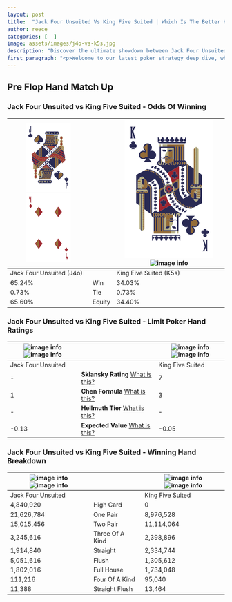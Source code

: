 ```yaml
---
layout: post
title:  "Jack Four Unsuited Vs King Five Suited | Which Is The Better Hand In Poker? A Complete Guide"
author: reece
categories: [  ]
image: assets/images/j4o-vs-k5s.jpg
description: "Discover the ultimate showdown between Jack Four Unsuited and King Five Suited in poker! Uncover the odds, strategies, and scenarios where one hand triumphs over the other. Get ready to up your poker game with this thrilling analysis."
first_paragraph: "<p>Welcome to our latest poker strategy deep dive, where we're pitting two distinct hands against each other in a high-stakes showdown: Jack Four Unsuited vs King Five Suited.</p><p>In the dynamic world of poker, every decision counts, and knowing which hand holds the upper hand is key to your success at the table.</p><p>In this article, we'll dissect these two hands, explore the scenarios where one dominates the other, and equip you with the knowledge to make strategic choices that can tip the odds in your favor.</p><p>Get ready to unravel the intriguing dynamics of these poker hands and elevate your game to new heights.</p>"
---
```




[comment]: # (sp0)

## Pre Flop Hand Match Up

<div class="table hand-ratings" markdown="1"> 



### Jack Four Unsuited vs King Five Suited - Odds Of Winning


    
| ![image info](assets/images/hand1/J.png) ![image info](assets/images/hand1/4o.png) |  | ![image info](assets/images/hand2/K.png) ![image info](assets/images/hand2/5s.png) |
| -------- | -------- | -------- |
| Jack Four Unsuited (J4o) |  | King Five Suited (K5s) |
| 65.24% | Win | 34.03% |
| 0.73% | Tie | 0.73% |
| 65.60% | Equity | 34.40% |




[comment]: # (sp1)



### Jack Four Unsuited vs King Five Suited - Limit Poker Hand Ratings


    
| ![image info](https://www.riverpairs.com/assets/images/hand1/J.png) ![image info](https://www.riverpairs.com/assets/images/hand1/4o.png) |  | ![image info](https://www.riverpairs.com/assets/images/hand2/K.png) ![image info](https://www.riverpairs.com/assets/images/hand2/5s.png) |
| -------- | -------- | -------- |
| Jack Four Unsuited |  | King Five Suited |
| - | **Sklansky Rating** [What is this?](/sklansky-rating-explained) | 7 |
| 1 | **Chen Formula** [What is this?](/chen-formula-explained) | 3 |
| - | **Hellmuth Tier** [What is this?](/Hellmuth-tier-explained) | - |
| -0.13 | **Expected Value** [What is this?](/expected-value-explained) | -0.05 |




[comment]: # (sp2)



### Jack Four Unsuited vs King Five Suited - Winning Hand Breakdown


    
| ![image info](https://www.riverpairs.com/assets/images/hand1/J.png) ![image info](https://www.riverpairs.com/assets/images/hand1/4o.png) |  | ![image info](https://www.riverpairs.com/assets/images/hand2/K.png) ![image info](https://www.riverpairs.com/assets/images/hand2/5s.png) |
| -------- | -------- | -------- |
| Jack Four Unsuited |  | King Five Suited |
| 4,840,920 | High Card | 0 |
| 21,626,784 | One Pair | 8,976,528 |
| 15,015,456 | Two Pair | 11,114,064 |
| 3,245,616 | Three Of A Kind | 2,398,896 |
| 1,914,840 | Straight | 2,334,744 |
| 5,051,616 | Flush | 1,305,612 |
| 1,802,016 | Full House | 1,734,048 |
| 111,216 | Four Of A Kind | 95,040 |
| 11,388 | Straight Flush | 13,464 |




[comment]: # (sp3)



</div>

[comment]: # (sp4)



[comment]: # (sp5)

